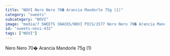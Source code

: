 ```yaml
---
title: "NOVI Nero Nero 70� Arancia Mandorle 75g (1)"
category: "sweets"
subcategory: "NOVI"
image: "media/7 SWEETS SNACKS/NOVI PICS/1577 Nero Nero 70� Arancia Mandorle 75g (1).jpg"
id: "sweets-novi-432"
tags: ["NOVI"]
---
```


Nero Nero 70� Arancia Mandorle 75g (1)
